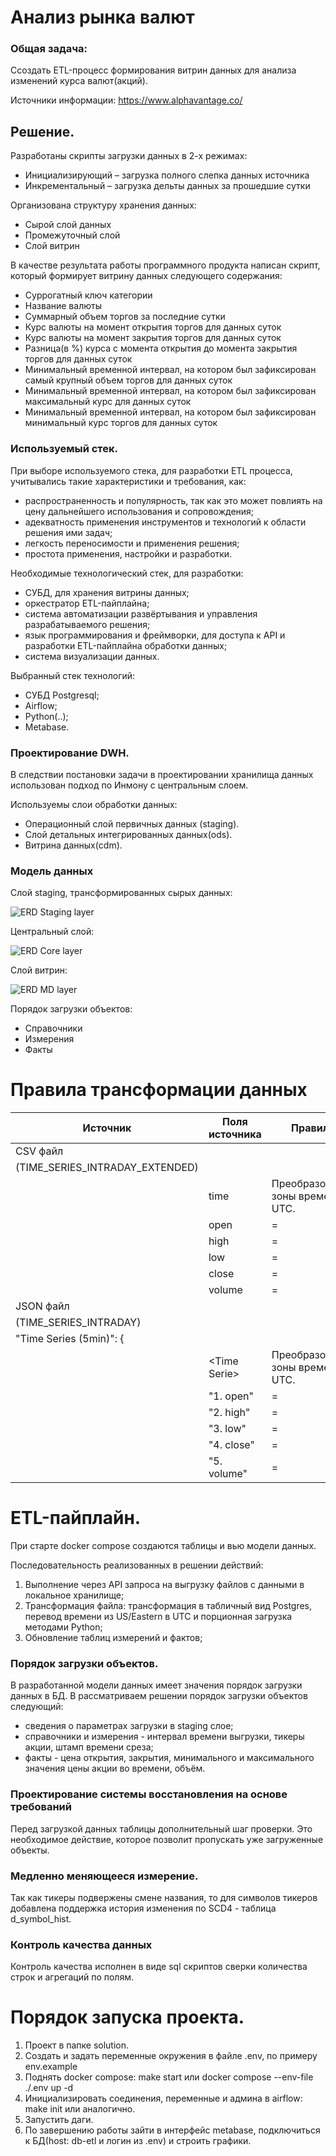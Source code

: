 # Анализ рынка валют

### Общая задача: 
Ссоздать ETL-процесс формирования витрин данных для анализа изменений курса валют(акций).

Источники информации: https://www.alphavantage.co/

## Решение.

Разработаны скрипты загрузки данных в 2-х режимах:
- Инициализирующий – загрузка полного слепка данных источника
- Инкрементальный – загрузка дельты данных за прошедшие сутки

Организована структуру хранения данных:
- Сырой слой данных
- Промежуточный слой
- Слой витрин

В качестве результата работы программного продукта написан скрипт, который формирует витрину данных следующего содержания:
- Суррогатный ключ категории
- Название валюты
- Суммарный объем торгов за последние сутки
- Курс валюты на момент открытия торгов для данных суток
- Курс валюты на момент закрытия торгов для данных суток
- Разница(в %) курса с момента открытия до момента закрытия торгов для данных суток
- Минимальный временной интервал, на котором был зафиксирован самый крупный объем торгов для данных суток
- Минимальный временной интервал, на котором был зафиксирован максимальный курс для данных суток
- Минимальный временной интервал, на котором был зафиксирован минимальный курс торгов для данных суток

### Используемый стек.
При выборе используемого стека, для разработки ETL процесса, учитывались такие характеристики и требования, как:
- распространенность и популярность, так как это может повлиять на цену дальнейшего использования и сопровождения;
- адекватность применения инструментов и технологий к области решения ими задач;
- легкость переносимости и применения решения;
- простота применения, настройки и разработки.

Необходимые технологический стек, для разработки:
- СУБД, для хранения витрины данных;
- оркестратор ETL-пайплайна;
- система автоматизации развёртывания и управления разрабатываемого решения;
- язык программирования и фреймворки, для доступа к API и разработки ETL-пайплайна обработки данных;
- система визуализации данных.

Выбранный стек технологий:
- СУБД Postgresql;
- Airflow;
- Python(..);
- Metabase.

### Проектирование DWH.
В следствии постановки задачи в проектировании хранилища данных использован подход по Инмону с центральным слоем.

Используемы слои обработки данных:
- Операционный слой первичных данных (staging).
- Слой детальных интегрированных данных(ods).
- Витрина данных(cdm).

### Модель данных
Слой staging, трансформированных сырых данных:

![ERD Staging layer](images/DWH_STAGING.PNG)


Центральный слой:

![ERD Core layer](images/DWH_CORE.PNG)


Слой витрин:

![ERD MD layer](images/DWH_DATAMART.PNG)


Порядок загрузки объектов:
- Справочники
- Измерения
- Факты

# Правила трансформации данных

| Источник                        | Поля источника | Правило                            | Цель столбец | Целль таблица  |
|---------------------------------|----------------|------------------------------------|--------------|----------------|
| CSV файл                        |                |                                    |              | staging.stocks |
| (TIME_SERIES_INTRADAY_EXTENDED) |                |                                    |              |                |
|                                 | time           | Преобразование зоны времени в UTC. | time         |                |
|                                 | open           | =                                  | open         |                |
|                                 | high           | =                                  | high         |                |
|                                 | low            | =                                  | low          |                |
|                                 | close          | =                                  | close        |                |
|                                 | volume         | =                                  | volume       |                |
| JSON файл                       |                |                                    |              | staging.stocks |
| (TIME_SERIES_INTRADAY)          |                |                                    |              |                |
| "Time Series (5min)": {         |                |                                    |              |                |
|                                 | \<Time Serie\> | Преобразование зоны времени в UTC. | time         |                |
|                                 | "1. open"      | =                                  | open         |                |
|                                 | "2. high"      | =                                  | high         |                |
|                                 | "3. low"       | =                                  | low          |                |
|                                 | "4. close"     | =                                  | close        |                |
|                                 | "5. volume"    | =                                  | volume       |                |



# ETL-пайплайн.

При старте docker compose создаются таблицы и вью модели данных.

Последовательность реализованных в решении действий:
1. Выполнение через API запроса на выгрузку файлов с данными в локальное хранилище;
2. Трансформация файла: трансформация в табличный вид Postgres, перевод времени из US/Eastern в UTC и порционная загрузка методами Python;
3. Обновление таблиц измерений и фактов;


### Порядок загрузки объектов.
В разработанной модели данных имеет значения порядок загрузки данных в БД.
В рассматриваем решении порядок загрузки объектов следующий:
- сведения о параметрах загрузки в staging слое;
- справочники и измерения - интервал времени выгрузки, тикеры акции, штамп времени среза;
- факты - цена открытия, закрытия, минимального и максимального значения цены акции во времени, объём.

### Проектирование системы восстановления на основе требований
Перед загрузкой данных таблицы дополнительный шаг проверки. Это необходимое действие, которое позволит пропускать уже загруженные объекты.

### Медленно меняющееся измерение.
Так как тикеры подвержены смене названия, то для символов тикеров добавлена поддержка история изменения по SCD4 - таблица d_symbol_hist.

### Контроль качества данных
Контроль качества исполнен в виде sql скриптов сверки количества строк и агрегаций по полям.

# Порядок запуска проекта.
1. Проект в папке solution.
2. Создать и задать переменные окружения в файле .env, по примеру env.example
3. Поднять docker compose:
   make start или docker compose --env-file ./.env up -d
4. Инициализировать соединения, переменные и админа в airflow:
   make init или аналогично.
5. Запустить даги.
6. По завершению работы зайти в интерфейс metabase, подключиться к БД(host: db-etl и логин из .env) и строить графики.
